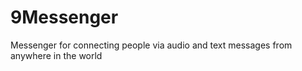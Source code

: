 # 9Messenger
Messenger for connecting people via audio and text messages from anywhere in the world
